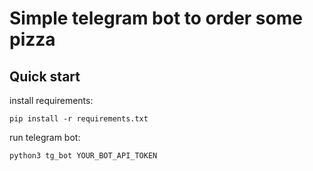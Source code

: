# Simple telegram bot to order some pizza

## Quick start

install requirements:

`pip install -r requirements.txt`

run telegram bot:

`python3 tg_bot YOUR_BOT_API_TOKEN`

